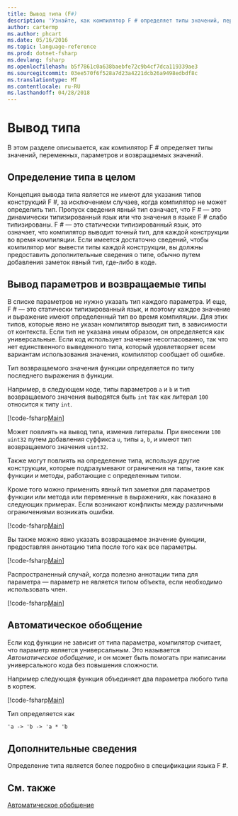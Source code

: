 ```yaml
---
title: Вывод типа (F#)
description: 'Узнайте, как компилятор F # определяет типы значений, переменных, параметров и возвращаемых значений.'
author: cartermp
ms.author: phcart
ms.date: 05/16/2016
ms.topic: language-reference
ms.prod: dotnet-fsharp
ms.devlang: fsharp
ms.openlocfilehash: b5f7861c0a638baebfe72c9b4cf7dca119339ae3
ms.sourcegitcommit: 03ee570f6f528a7d23a4221dcb26a9498edbdf8c
ms.translationtype: MT
ms.contentlocale: ru-RU
ms.lasthandoff: 04/28/2018
---
```

# <a name="type-inference"></a>Вывод типа

В этом разделе описывается, как компилятор F # определяет типы значений, переменных, параметров и возвращаемых значений.

## <a name="type-inference-in-general"></a>Определение типа в целом
Концепция вывода типа является не имеют для указания типов конструкций F #, за исключением случаев, когда компилятор не может определить тип. Пропуск сведения явный тип означает, что F # — это динамически типизированный язык или что значения в языке F # слабо типизированы. F # — это статически типизированный язык, это означает, что компилятор выводит точный тип, для каждой конструкции во время компиляции. Если имеется достаточно сведений, чтобы компилятор мог вывести типы каждой конструкции, вы должны предоставить дополнительные сведения о типе, обычно путем добавления заметок явный тип, где-либо в коде.


## <a name="inference-of-parameter-and-return-types"></a>Вывод параметров и возвращаемые типы
В списке параметров не нужно указать тип каждого параметра. И еще, F # — это статически типизированный язык, и поэтому каждое значение и выражение имеют определенный тип во время компиляции. Для этих типов, которые явно не указан компилятор выводит тип, в зависимости от контекста. Если тип не указана иным образом, он определяется как универсальные. Если код использует значение несогласованно, так что нет единственного выведенного типа, который удовлетворяет всем вариантам использования значения, компилятор сообщает об ошибке.

Тип возвращаемого значения функции определяется по типу последнего выражения в функции.

Например, в следующем коде, типы параметров `a` и `b` и тип возвращаемого значения выводятся быть `int` так как литерал `100` относится к типу `int`.

[!code-fsharp[Main](../../../samples/snippets/fsharp/lang-ref-3/snippet301.fs)]

Может повлиять на вывод типа, изменив литералы. При внесении `100` `uint32` путем добавления суффикса `u`, типы `a`, `b`, и имеют тип возвращаемого значения `uint32`.

Также могут повлиять на определение типа, используя другие конструкции, которые подразумевают ограничения на типы, такие как функции и методы, работающие с определенным типом.

Кроме того можно применить явный тип заметки для параметров функции или метода или переменные в выражениях, как показано в следующих примерах. Если возникают конфликты между различными ограничениями возникать ошибки.

[!code-fsharp[Main](../../../samples/snippets/fsharp/lang-ref-3/snippet302.fs)]

Вы также можно явно указать возвращаемое значение функции, предоставляя аннотацию типа после того как все параметры.

[!code-fsharp[Main](../../../samples/snippets/fsharp/lang-ref-3/snippet303.fs)]

Распространенный случай, когда полезно аннотации типа для параметра — параметр не является типом объекта, если необходимо использовать член.

[!code-fsharp[Main](../../../samples/snippets/fsharp/lang-ref-3/snippet304.fs)]
    
## <a name="automatic-generalization"></a>Автоматическое обобщение
Если код функции не зависит от типа параметра, компилятор считает, что параметр является универсальным. Это называется *Автоматическое обобщение*, и он может быть помогать при написании универсального кода без повышения сложности.

Например следующая функция объединяет два параметра любого типа в кортеж.

[!code-fsharp[Main](../../../samples/snippets/fsharp/lang-ref-3/snippet305.fs)]

Тип определяется как

```fsharp
'a -> 'b -> 'a * 'b
```

## <a name="additional-information"></a>Дополнительные сведения
Определение типа является более подробно в спецификации языка F #.


## <a name="see-also"></a>См. также
[Автоматическое обобщение](generics/automatic-generalization.md)

